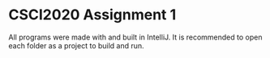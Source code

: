 # CSCI2020 Assignment 1
All programs were made with and built in IntelliJ.
It is recommended to open each folder as a project to build and run.